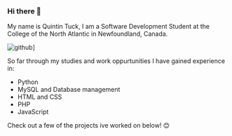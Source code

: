 ### Hi there 👋

<!--
**QAPT12/QAPT12** is a ✨ _special_ ✨ repository because its `README.md` (this file) appears on your GitHub profile.

Here are some ideas to get you started:

- 🔭 I’m currently working on ...
- 🌱 I’m currently learning ...
- 👯 I’m looking to collaborate on ...
- 🤔 I’m looking for help with ...
- 💬 Ask me about ...
- 📫 How to reach me: ...
- 😄 Pronouns: ...
- ⚡ Fun fact: ...
-->

My name is Quintin Tuck, I am a Software Development Student at the College of the North Atlantic in Newfoundland, Canada.

![github](https://img.shields.io/badge/GitHub-000000?style=for-the-badge&logo=GitHub&logoColor=white)]


So far through my studies and work oppurtunities I have gained experience in:
- Python
- MySQL and Database management
- HTML and CSS
- PHP
- JavaScript

Check out a few of the projects ive worked on below! 😊
